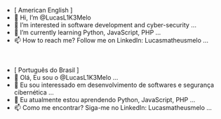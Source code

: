 - [ American English ]
- 👋 Hi, I’m @LucasL1K3Melo
- 👀 I’m interested in software development and cyber-security ...
- 🌱 I’m currently learning Python, JavaScript, PHP ...
- 📫 How to reach me? Follow me on LinkedIn: Lucasmatheusmelo ...
<br>

- [ Português do Brasil ]
- 👋 Olá, Eu sou o @LucasL1K3Melo ...
- 👀 Eu sou interessado em desenvolvimento de softwares e segurança cibernética ...
- 🌱 Eu atualmente estou aprendendo Python, JavaScript, PHP ...
- 📫 Como me encontrar? Siga-me no LinkedIn: Lucasmatheusmelo ...

